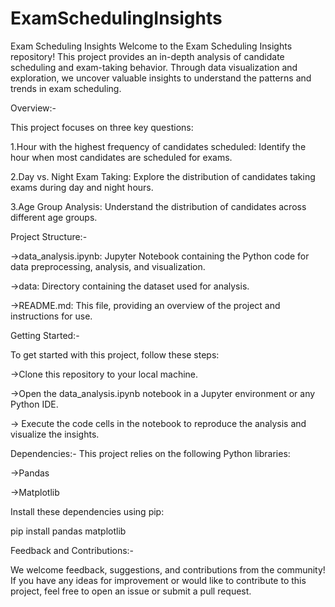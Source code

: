 # ExamSchedulingInsights
Exam Scheduling Insights
Welcome to the Exam Scheduling Insights repository! This project provides an in-depth analysis of candidate scheduling and exam-taking behavior. Through data visualization and exploration, we uncover valuable insights to understand the patterns and trends in exam scheduling.

Overview:-

This project focuses on three key questions:

  1.Hour with the highest frequency of candidates scheduled: Identify the hour when most candidates are scheduled for exams.

  2.Day vs. Night Exam Taking: Explore the distribution of candidates taking exams during day and night hours.

  3.Age Group Analysis: Understand the distribution of candidates across different age groups.

Project Structure:-

  ->data_analysis.ipynb: Jupyter Notebook containing the Python code for data preprocessing, analysis, and visualization.

  ->data: Directory containing the dataset used for analysis.

  ->README.md: This file, providing an overview of the project and instructions for use.

Getting Started:-

  To get started with this project, follow these steps:

  ->Clone this repository to your local machine.

  ->Open the data_analysis.ipynb notebook in a Jupyter environment or any Python IDE.

 -> Execute the code cells in the notebook to reproduce the analysis and visualize the insights.

Dependencies:-
  This project relies on the following Python libraries:

  ->Pandas

  ->Matplotlib

Install these dependencies using pip:

  pip install pandas matplotlib

Feedback and Contributions:-

  We welcome feedback, suggestions, and contributions from the community! If you have any ideas for improvement or would like to contribute to this project, feel free to open an issue or 
  submit a pull request.



